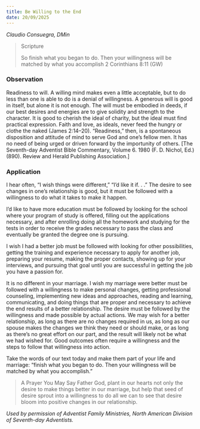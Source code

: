 ```yaml
---
title: Be Willing to the End
date: 20/09/2025
---
```


_Claudio Consuegra, DMin_

> <p>Scripture</p>
> So finish what you began to do. Then your willingness will be matched by what you accomplish 2 Corinthians 8:11 (GW)

### Observation

Readiness to will. A willing mind makes even a little acceptable, but to do less than one is able to do is a denial of willingness. A generous will is good in itself, but alone it is not enough. The will must be embodied in deeds, if our best desires and energies are to give solidity and strength to the character. It is good to cherish the ideal of charity, but the ideal must find practical expression. Faith and love, as ideals, never feed the hungry or clothe the naked (James 2:14–20). “Readiness,” then, is a spontaneous disposition and attitude of mind to serve God and one’s fellow men. It has no need of being urged or driven forward by the importunity of others. [The Seventh-day Adventist Bible Commentary, Volume 6. 1980 (F. D. Nichol, Ed.) (890). Review and Herald Publishing Association.]

### Application

I hear often, “I wish things were different,” “I’d like it if. . .” The desire to see changes in one’s relationship is good, but it must be followed with a willingness to do what it takes to make it happen.

I’d like to have more education must be followed by looking for the school where your program of study is offered, filling out the applications necessary, and after enrolling doing all the homework and studying for the tests in order to receive the grades necessary to pass the class and eventually be granted the degree one is pursuing.

I wish I had a better job must be followed with looking for other possibilities, getting the training and experience necessary to apply for another job, preparing your resume, making the proper contacts, showing up for your interviews, and pursuing that goal until you are successful in getting the job you have a passion for.

It is no different in your marriage. I wish my marriage were better must be followed with a willingness to make personal changes, getting professional counseling, implementing new ideas and approaches, reading and learning, communicating, and doing things that are proper and necessary to achieve the end results of a better relationship. The desire must be followed by the willingness and made possible by actual actions. We may wish for a better relationship, as long as there are no changes required in us, as long as our spouse makes the changes we think they need or should make, or as long as there’s no great effort on our part, and the result will likely not be what we had wished for. Good outcomes often require a willingness and the steps to follow that willingness into action.

Take the words of our text today and make them part of your life and marriage: “finish what you began to do. Then your willingness will be matched by what you accomplish.”

> <callout>A Prayer You May Say</callout>
> Father God, plant in our hearts not only the desire to make things better in our marriage, but help that seed of desire sprout into a willingness to do all we can to see that desire bloom into positive changes in our relationship.

_Used by permission of Adventist Family Ministries, North American Division of Seventh-day Adventists._